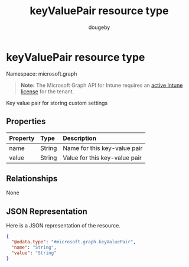 ﻿---
title: "keyValuePair resource type"
description: "Key value pair for storing custom settings"
author: "dougeby"
localization_priority: Normal
ms.prod: "intune"
doc_type: resourcePageType
---

# keyValuePair resource type

Namespace: microsoft.graph

> **Note:** The Microsoft Graph API for Intune requires an [active Intune license](https://go.microsoft.com/fwlink/?linkid=839381) for the tenant.

Key value pair for storing custom settings

## Properties

| Property | Type   | Description                   |
| :------- | :----- | :---------------------------- |
| name     | String | Name for this key-value pair  |
| value    | String | Value for this key-value pair |

## Relationships

None

## JSON Representation

Here is a JSON representation of the resource.

<!-- {
  "blockType": "resource",
  "@odata.type": "microsoft.graph.keyValuePair"
}
-->

```json
{
  "@odata.type": "#microsoft.graph.keyValuePair",
  "name": "String",
  "value": "String"
}
```
